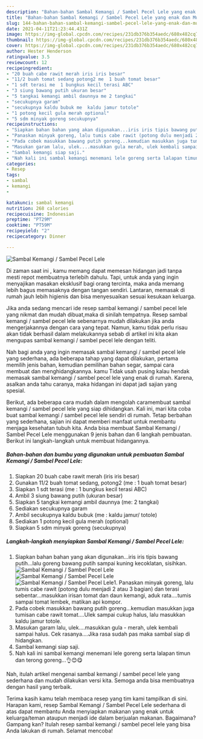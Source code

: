 ```yaml
---
description: "Bahan-bahan Sambal Kemangi / Sambel Pecel Lele yang enak dan Mudah Dibuat"
title: "Bahan-bahan Sambal Kemangi / Sambel Pecel Lele yang enak dan Mudah Dibuat"
slug: 144-bahan-bahan-sambal-kemangi-sambel-pecel-lele-yang-enak-dan-mudah-dibuat
date: 2021-04-11T21:23:44.431Z
image: https://img-global.cpcdn.com/recipes/231db376b354aedc/680x482cq70/sambal-kemangi-sambel-pecel-lele-foto-resep-utama.jpg
thumbnail: https://img-global.cpcdn.com/recipes/231db376b354aedc/680x482cq70/sambal-kemangi-sambel-pecel-lele-foto-resep-utama.jpg
cover: https://img-global.cpcdn.com/recipes/231db376b354aedc/680x482cq70/sambal-kemangi-sambel-pecel-lele-foto-resep-utama.jpg
author: Hester Henderson
ratingvalue: 3.5
reviewcount: 12
recipeingredient:
- "20 buah cabe rawit merah iris iris besar"
- "11/2 buah tomat sedang potong2 me  1 buah tomat besar"
- "1 sdt terasi me  1 bungkus kecil terasi ABC"
- "3 siung bawang putih ukuran besar"
- "5 tangkai kemangi ambil daunnya me 2 tangkai"
- "secukupnya garam"
- "secukupnya kaldu bubuk me  kaldu jamur totole"
- "1 potong kecil gula merah optional"
- "5 sdm minyak goreng secukupnya"
recipeinstructions:
- "Siapkan bahan bahan yang akan digunakan...iris iris tipis bawang putih...lalu goreng bawang putih sampai kuning kecoklatan, sisihkan."
- "Panaskan minyak goreng, lalu tumis cabe rawit (potong dulu menjadi 2 atau 3 bagian) dan terasi sebentar...masukkan irisan tomat dan daun kemangi, aduk rata....tumis sampai tomat lembek, matikan api kompor."
- "Pada cobek masukkan bawang putih goreng...kemudian masukkan juga tumisan cabe rawit tomat....Ulek sampai cukup halus, lalu masukkan kaldu jamur totole."
- "Masukan garam lalu, ulek....masukkan gula merah, ulek kembali sampai halus. Cek rasanya....Jika rasa sudah pas maka sambal siap di hidangkan."
- "Sambal kemangi siap saji."
- "Nah kali ini sambal kemangi menemani lele goreng serta lalapan timun dan terong goreng...👌😊😋"
categories:
- Resep
tags:
- sambal
- kemangi
- 

katakunci: sambal kemangi  
nutrition: 268 calories
recipecuisine: Indonesian
preptime: "PT29M"
cooktime: "PT59M"
recipeyield: "2"
recipecategory: Dinner

---
```



![Sambal Kemangi / Sambel Pecel Lele](https://img-global.cpcdn.com/recipes/231db376b354aedc/680x482cq70/sambal-kemangi-sambel-pecel-lele-foto-resep-utama.jpg)

Di zaman  saat ini , kamu memang dapat memesan hidangan jadi tanpa mesti repot membuatnya terlebih dahulu. Tapi, untuk anda yang ingin menyajikan masakan eksklusif bagi orang tercinta, maka anda memang lebih bagus memasaknya dengan tangan sendiri. Lantaran, memasak di rumah jauh lebih higienis dan bisa menyesuaikan sesuai kesukaan keluarga.

Jika anda sedang mencari ide resep sambal kemangi / sambel pecel lele yang nikmat dan mudah dibuat,maka di sinilah tempatnya. Resep sambal kemangi / sambel pecel lele  sebenarnya mudah dilakukan jika anda mengerjakannya dengan cara yang tepat. Namun, kamu tidak perlu risau akan tidak berhasil dalam melakukannya 
sebab di artikel ini kita akan mengupas sambal kemangi / sambel pecel lele dengan teliti.  



Nah bagi anda yang ingin memasak sambal kemangi / sambel pecel lele yang sederhana, ada beberapa tahap yang dapat dilakukan, pertama memilih jenis bahan, kemudian pemilihan bahan segar, sampai cara membuat dan menghidangkannya. kamu Tidak usah pusing kalau hendak memasak sambal kemangi / sambel pecel lele yang enak di rumah. Karena, asalkan anda  tahu caranya, maka hidangan ini dapat jadi sajian yang spesial.

Berikut, ada beberapa cara mudah dalam mengolah caramembuat sambal kemangi / sambel pecel lele yang siap dihidangkan. Kali ini, mari kita coba buat sambal kemangi / sambel pecel lele sendiri di rumah. Tetap berbahan yang sederhana, sajian ini dapat memberi manfaat untuk membantu menjaga kesehatan tubuh kita. Anda bisa membuat Sambal Kemangi / Sambel Pecel Lele menggunakan 9 jenis bahan dan 6 langkah pembuatan. Berikut ini langkah-langkah untuk membuat hidangannya.

<!--inarticleads1-->

##### Bahan-bahan dan bumbu yang digunakan untuk pembuatan Sambal Kemangi / Sambel Pecel Lele:

1. Siapkan 20 buah cabe rawit merah (iris iris besar)
1. Gunakan 11/2 buah tomat sedang, potong2 (me : 1 buah tomat besar)
1. Siapkan 1 sdt terasi (me : 1 bungkus kecil terasi ABC)
1. Ambil 3 siung bawang putih (ukuran besar)
1. Siapkan 5 tangkai kemangi ambil daunnya (me: 2 tangkai)
1. Sediakan secukupnya garam
1. Ambil secukupnya kaldu bubuk (me : kaldu jamur/ totole)
1. Sediakan 1 potong kecil gula merah (optional)
1. Siapkan 5 sdm minyak goreng (secukupnya)




<!--inarticleads2-->

##### Langkah-langkah menyiapkan Sambal Kemangi / Sambel Pecel Lele:

1. Siapkan bahan bahan yang akan digunakan...iris iris tipis bawang putih...lalu goreng bawang putih sampai kuning kecoklatan, sisihkan.
<img src="https://img-global.cpcdn.com/steps/07d1bc8aa46fec2a/160x128cq70/sambal-kemangi-sambel-pecel-lele-langkah-memasak-1-foto.jpg" alt="Sambal Kemangi / Sambel Pecel Lele"><img src="https://img-global.cpcdn.com/steps/2d5992ada166a0a4/160x128cq70/sambal-kemangi-sambel-pecel-lele-langkah-memasak-1-foto.jpg" alt="Sambal Kemangi / Sambel Pecel Lele"><img src="https://img-global.cpcdn.com/steps/b76495a57d99c392/160x128cq70/sambal-kemangi-sambel-pecel-lele-langkah-memasak-1-foto.jpg" alt="Sambal Kemangi / Sambel Pecel Lele">1. Panaskan minyak goreng, lalu tumis cabe rawit (potong dulu menjadi 2 atau 3 bagian) dan terasi sebentar...masukkan irisan tomat dan daun kemangi, aduk rata....tumis sampai tomat lembek, matikan api kompor.
1. Pada cobek masukkan bawang putih goreng...kemudian masukkan juga tumisan cabe rawit tomat....Ulek sampai cukup halus, lalu masukkan kaldu jamur totole.
1. Masukan garam lalu, ulek....masukkan gula - merah, ulek kembali sampai halus. Cek rasanya....Jika rasa sudah pas maka sambal siap di hidangkan.
1. Sambal kemangi siap saji.
1. Nah kali ini sambal kemangi menemani lele goreng serta lalapan timun dan terong goreng...👌😊😋




Nah, itulah artikel mengenai  sambal kemangi / sambel pecel lele  yang sederhana dan mudah dilakukan versi kita. Semoga anda bisa membuatnya dengan hasil yang terbaik. 

Terima kasih kamu telah membaca resep yang tim kami tampilkan di sini. Harapan kami, resep  Sambal Kemangi / Sambel Pecel Lele sederhana di atas dapat membantu Anda menyiapkan makanan yang enak untuk keluarga/teman ataupun menjadi ide dalam berjualan makanan. Bagaimana? Gampang kan? Itulah resep sambal kemangi / sambel pecel lele yang bisa Anda lakukan di rumah. Selamat mencoba!

